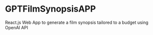 # GPTFilmSynopsisAPP
React.js Web App to generate a film synopsis tailored to a budget using OpenAI API
